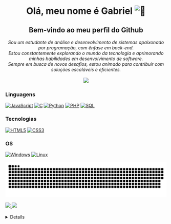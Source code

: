 <h1 align="center">Olá, meu nome é Gabriel <img src="https://user-images.githubusercontent.com/24524555/238178097-766d336d-b87d-44ba-807c-c51de2bc6b4d.gif" width="28px" alt="👋"></h1>
<h2  align="center">Bem-vindo ao meu perfil do Github</h2>
<p align="center">
  <i>
     Sou um estudante de análise e desenvolvimento de sistemas apaixonado por programação, com ênfase em back-end.</br>
     Estou constantemente explorando o mundo da tecnologia e aprimorando minhas habilidades em desenvolvimento de software.</br> 
     Sempre em busca de novos desafios, estou animado para contribuir com soluções escaláveis e eficientes. </br></br>
    <a href="https://www.linkedin.com/in/gabriel-santos-b53612227/" target="_blank"><img src="https://img.shields.io/badge/-LinkedIn-%230077B5?style=for-the-badge&logo=linkedin&logoColor=white" target="_blank"></a>   
    </a>
  </i>
</p> 

### Linguagens
[![JavaScript](https://img.shields.io/badge/javascript-black?style=for-the-badge&logo=javascript)](https://github.com/GabrielFelipeS)
[![C](https://img.shields.io/badge/c-black?style=for-the-badge&logo=c)](https://github.com/GabrielFelipeS)
[![Python](https://img.shields.io/badge/python-black?style=for-the-badge&logo=python)](https://github.com/GabrielFelipeS)
[![PHP](https://img.shields.io/badge/php-black?style=for-the-badge&logo=php)](https://github.com/GabrielFelipeS)
[![SQL](https://img.shields.io/badge/sql-black?style=for-the-badge&logo=mysql)](https://github.com/GabrielFelipeS)
<!--[![Java](https://img.shields.io/badge/java-black?style=for-the-badge&logo=openjdk)](https://github.com/GabrielFelipeS)-->


### Tecnologias <!-- e Frameworks -->
[![HTML5](https://img.shields.io/badge/html5-black?style=for-the-badge&logo=html5)](https://github.com/GabrielFelipeS)
[![CSS3](https://img.shields.io/badge/css3-black?style=for-the-badge&logo=css3)](https://github.com/GabrielFelipeS)
<!-- [![Docker](https://img.shields.io/badge/docker-black?style=for-the-badge&logo=docker)](https://github.com/GabrielFelipeS) -->

### OS
[![Windows](https://img.shields.io/badge/Windows-black?style=for-the-badge&logo=Windows)](https://github.com/GabrielFelipeS)
[![Linux](https://img.shields.io/badge/linux-black?style=for-the-badge&logo=Linux)](https://github.com/GabrielFelipeS)

![Snake animation](https://github.com/GabrielFelipeS/GabrielFelipeS/blob/output/github-contribution-grid-snake.svg)

  <div>
      <a href="">
          <img height="180em" src="https://github-readme-stats.vercel.app/api?username=GabrielFelipeS&show_icons=true&theme=dracula&include_all_commits=true&count_private=true"/>
        <img height="180em" color="blue" src="https://github-readme-stats.vercel.app/api/top-langs/?username=GabrielFelipeS&layout=compact&langs_count=7&theme=dracula"/>
      </a>
   </div></br> 



<details>
    <p align="center">
    <a href="https://github.com/GabrielFelipeS">
      <img src="http://github-profile-summary-cards.vercel.app/api/cards/profile-details?username=GabrielFelipeS&theme=transparent" />
    </a>
    <a href="https://github.com/GabrielFelipeS">
      <img src="https://github-readme-streak-stats.herokuapp.com/?user=GabrielFelipeS&hide_border=true&card_width=338&theme=transparent" />
    </a>
    <a href="https://github.com/GabrielFelipeS">
      <img src="http://github-profile-summary-cards.vercel.app/api/cards/stats?username=GabrielFelipeS&theme=transparent" />
    </a>
      <!--
    <a href="https://github.com/GabrielFelipeS">
      <img src="https://github-readme-stats.vercel.app/api/top-langs/?username=GabrielFelipeS&langs_count=10&exclude_repo=&hide=jupyter%20notebook,vim%20script,cmake,makefile,batchfile,emacs%20lisp,css,html&layout=default&card_width=699&hide_border=true&theme=transparent" />
  -->
    </a>
  </p>
</details>


<!-- <p align="center">
  <a href="https://github.com/wervlad">
    <img src="https://komarev.com/ghpvc/?username=GabrielFelipeS&color=blue&style=flat)" />
  </a>
</p> -->
